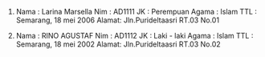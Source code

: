 1. Nama  : Larina Marsella
   Nim   : AD1111
   JK    : Perempuan
   Agama : Islam
   TTL   : Semarang, 18 mei 2006
   Alamat: Jln.Purideltaasri RT.03 No.01

2. Nama  : RINO AGUSTAF
   Nim   : AD1112
   JK    : Laki - laki
   Agama : Islam
   TTL   : Semarang, 18 mei 2002
   Alamat: Jln.Purideltaasri RT.03 No.02

